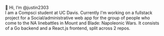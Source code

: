 👋 Hi, I’m @justin2303  
I am a Compsci student at UC Davis. Currently I'm working on a fullstack project for a Social/administrative web app for the group of people who come to the NA linebattles in Mount and Blade: Napoleonic Wars.
It consists of a Go backend and a React.js frontend, split across 2 repos.
